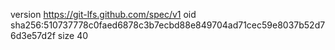 version https://git-lfs.github.com/spec/v1
oid sha256:510737778c0faed6878c3b7ecbd88e849704ad71cec59e8037b52d76d3e57d2f
size 40
